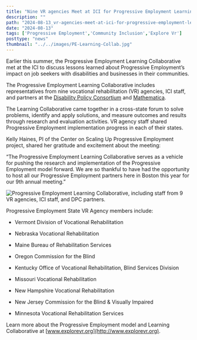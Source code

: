 ```yaml
---
title: "Nine VR agencies Meet at ICI for Progressive Employment Learning Collaborative"
description: ""
path: "2024-08-13_vr-agencies-meet-at-ici-for-progressive-employment-learning-collaborative.md"
date: "2024-08-13"
tags: ['Progressive Employment','Community Inclusion','Explore Vr']
posttype: "news"
thumbnail: "../../images/PE-Learning-Collab.jpg"
---
```


Earlier this summer, the Progressive Employment Learning Collaborative met at the ICI to discuss lessons learned about Progressive Employment’s impact on job seekers with disabilities and businesses in their communities.

The Progressive Employment Learning Collaborative includes representatives from nine vocational rehabilitation (VR) agencies, ICI staff, and partners at the [Disability Policy Consortium](https://www.dpcma.org/) and [Mathematica](https://www.mathematica.org/).

The Learning Collaborative came together in a cross-state forum to solve problems, identify and apply solutions, and measure outcomes and results through research and evaluation activities. VR agency staff shared Progressive Employment implementation progress in each of their states.

Kelly Haines, PI of the Center on Scaling Up Progressive Employment project, shared her gratitude and excitement about the meeting:

“The Progressive Employment Learning Collaborative serves as a vehicle for pushing the research and implementation of the Progressive Employment model forward. We are so thankful to have had the opportunity to host all our Progressive Employment partners here in Boston this year for our 9th annual meeting.”

![*Progressive Employment Learning Collaborative, including staff from 9 VR agencies, ICI staff, and DPC partners.*](/images/PE-Learning-Collab.jpg "Progressive Employment Learning Collaborative, including staff from 9 VR agencies, ICI staff, and DPC partners.")

Progressive Employment State VR Agency members include:

* Vermont Division of Vocational Rehabilitation

* Nebraska Vocational Rehabilitation

* Maine Bureau of Rehabilitation Services

* Oregon Commission for the Blind

* Kentucky Office of Vocational Rehabilitation, Blind Services Division

* Missouri Vocational Rehabilitation

* New Hampshire Vocational Rehabilitation

* New Jersey Commission for the Blind & Visually Impaired

* Minnesota Vocational Rehabilitation Services

Learn more about the Progressive Employment model and Learning Collaborative at [www.explorevr.org](http://www.explorevr.org).

